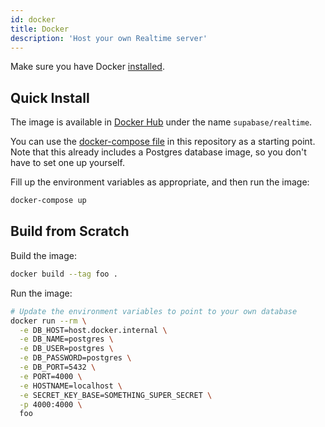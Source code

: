 ```yaml
---
id: docker
title: Docker
description: 'Host your own Realtime server'
---
```


Make sure you have Docker [installed](https://docs.docker.com/get-docker/).

## Quick Install

The image is available in [Docker Hub](https://hub.docker.com/r/supabase/realtime) under the name `supabase/realtime`.

You can use the [docker-compose file](https://github.com/supabase/realtime/blob/master/docker-compose.dev.yml) in this repository as a starting point. Note that this already includes a Postgres database image, so you don't have to set one up yourself.

Fill up the environment variables as appropriate, and then run the image:

```bash
docker-compose up
```

## Build from Scratch

Build the image:

```bash
docker build --tag foo .
```

Run the image:

```bash
# Update the environment variables to point to your own database
docker run --rm \
  -e DB_HOST=host.docker.internal \
  -e DB_NAME=postgres \
  -e DB_USER=postgres \
  -e DB_PASSWORD=postgres \
  -e DB_PORT=5432 \
  -e PORT=4000 \
  -e HOSTNAME=localhost \
  -e SECRET_KEY_BASE=SOMETHING_SUPER_SECRET \
  -p 4000:4000 \
  foo
```

